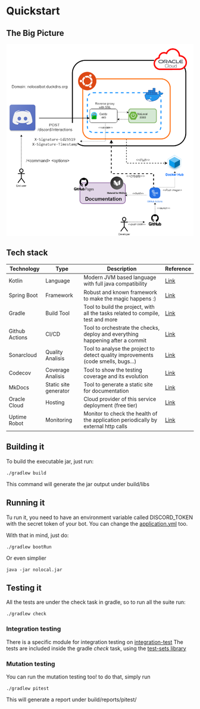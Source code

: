 # Quickstart

## The Big Picture 
![NoLocal Diagram](img/diagram.png)


## Tech stack

| Technology     | Type                  | Description                                                                        | Reference                                      |
|----------------|-----------------------|------------------------------------------------------------------------------------|------------------------------------------------|
| Kotlin         | Language              | Modern JVM based language with full java compatibility                             | [Link](https://kotlinlang.org/)                |
| Spring Boot    | Framework             | Robust and known framework to make the magic happens :)                            | [Link](https://spring.io/projects/spring-boot) |
| Gradle         | Build Tool            | Tool to build the project, with all the tasks related to compile, test and more    | [Link](https://gradle.org/)                    |
| Github Actions | CI/CD                 | Tool to orchestrate the checks, deploy and everything happening after a commit     | [Link](https://github.com/features/actions)    |
| Sonarcloud     | Quality Analisis      | Tool to analyse the project to detect quality improvements (code smells, bugs...)  | [Link](https://sonarcloud.io/)                 |
| Codecov        | Coverage Analisis     | Tool to show the testing coverage and its evolution                                | [Link](https://about.codecov.io/)              |
| MkDocs         | Static site generator | Tool to generate a static site for documentation                                   | [Link](https://www.mkdocs.org/)                |
| Oracle Cloud   | Hosting               | Cloud provider of this service deployment (free tier)                              | [Link](https://www.oracle.com/cloud/)          |
| Uptime Robot   | Monitoring            | Monitor to check the health of the application periodically by external http calls | [Link](https://uptimerobot.com/)               |

## Building it

To build the executable jar, just run:

    ./gradlew build

This command will generate the jar output under build/libs

## Running it

Tu run it, you need to have an environment variable called DISCORD_TOKEN with the secret token of your bot.
You can change the [application.yml](https://github.com/datocal/nolocal/blob/master/src/main/resources/application.yml) too.

With that in mind, just do:

    ./gradlew bootRun

Or even simplier
    
    java -jar nolocal.jar

## Testing it 
All the tests are under the check task in gradle, so to run all the suite run:

    ./gradlew check

### Integration testing
There is a specific module for integration testing on [integration-test](https://github.com/datocal/nolocal/tree/master/src/integration-test)
The tests are included inside the gradle _check_ task, using the [test-sets library](https://plugins.gradle.org/plugin/org.unbroken-dome.test-sets)

### Mutation testing
You can run the mutation testing too! to do that, simply run
    
    ./gradlew pitest

This will generate a report under build/reports/pitest/
    